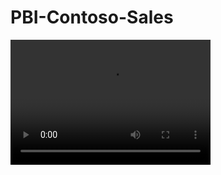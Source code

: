 # PBI-Contoso-Sales
<video src="PBI_Contoso_Sales.webm" width="320" height="200" controls preload></video>
